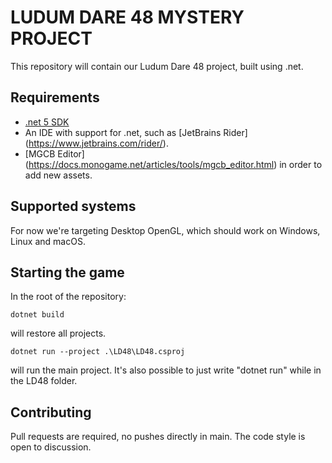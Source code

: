 # LUDUM DARE 48 MYSTERY PROJECT
This repository will contain our Ludum Dare 48 project, built using .net.

## Requirements
- [.net 5 SDK](https://dotnet.microsoft.com/download/dotnet/5.0)
- An IDE with support for .net, such as [JetBrains Rider] (https://www.jetbrains.com/rider/).
- [MGCB Editor] (https://docs.monogame.net/articles/tools/mgcb_editor.html) in order to add new assets.

## Supported systems
For now we're targeting Desktop OpenGL, which should work on Windows, Linux and macOS.

## Starting the game
In the root of the repository:
```
dotnet build
```
will restore all projects.
```
dotnet run --project .\LD48\LD48.csproj
```
will run the main project. It's also possible to just write "dotnet run" while in the LD48 folder.

## Contributing
Pull requests are required, no pushes directly in main. The code style is open to discussion.
